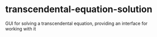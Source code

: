 # transcendental-equation-solution
GUI for solving a transcendental equation, providing an interface for working with it
